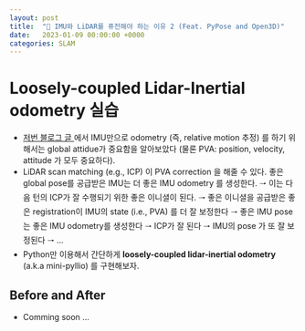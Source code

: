 ```yaml
---
layout: post
title:  "🌈 IMU와 LiDAR를 퓨전해야 하는 이유 2 (Feat. PyPose and Open3D)"
date:   2023-01-09 00:00:00 +0000
categories: SLAM
---
```


# Loosely-coupled Lidar-Inertial odometry 실습
- <a href="/slam/2023/01/01/imu-lidar-fusion1.html"> 저번 블로그 글 </a> 에서 IMU만으로 odometry (즉, relative motion 추정) 를 하기 위해서는 global attidue가 중요함을 알아보았다 (물론 PVA: position, velocity, attitude 가 모두 중요하다).
- LiDAR scan matching (e.g., ICP) 이 PVA correction 을 해줄 수 있다. 좋은 global pose를 공급받은 IMU는 더 좋은 IMU odometry 를 생성한다. 🠒 이는 다음 턴의 ICP가 잘 수행되기 위한 좋은 이니셜이 된다. 🠒 좋은 이니셜을 공급받은 좋은 registration이 IMU의 state (i.e., PVA) 를 더 잘 보정한다 🠒 좋은 IMU pose 는 좋은 IMU odometry를 생성한다 🠒 ICP가 잘 된다 🠒 IMU의 pose 가 또 잘 보정된다 🠒 ...
- Python만 이용해서 간단하게 **loosely-coupled lidar-inertial odometry** (a.k.a mini-pyllio) 를 구현해보자.

## Before and After
- Comming soon ...
